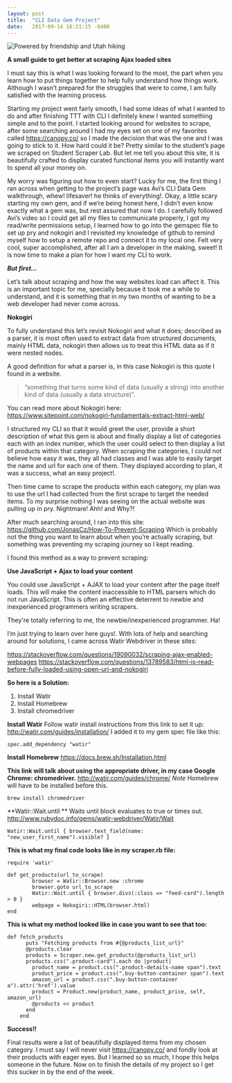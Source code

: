 ```yaml
---
layout: post
title:  "CLI Data Gem Project"
date:   2017-09-14 16:21:15 -0400
---
```


![Powered by friendship and Utah hiking ](https://i.imgur.com/kVjvlhS.jpg?1)

**A small guide to get better at scraping Ajax loaded sites** 

I must say this is what I was looking forward to the most, the part when you learn how to put things together to help fully understand how things work. Although I wasn’t prepared for the struggles that were to come, I am fully satisfied with the learning process.  

Starting my project went fairly smooth, I had some ideas of what I wanted to do and after finishing TTT with CLI I definitely knew I wanted something simple and to the point. I started looking around for websites to scrape, after some searching around I had my eyes set on one of my favorites called https://canopy.co/ so I made the decision that was the one and I was going to stick to it. How hard could it be? Pretty similar to the student’s page we scraped on Student Scraper Lab. But let me tell you about this site, it is beautifully crafted to display curated functional items you will instantly want to spend all your money on. 

My worry was figuring out how to even start? Lucky for me, the first thing I ran across when getting to the project’s page was Avi’s CLI Data Gem walkthrough, whew! lifesaver! he thinks of everything!. Okay, a little scary starting my own gem, and if we’re being honest here, I didn’t even know exactly what a gem was, but rest assured that now I do. I carefully followed Avi’s video so I could get all my files to communicate properly, I got my read/write permissions setup, I learned how to go into the gemspec file to set up pry and nokogiri and I revisited my knowledge of github to remind myself how to setup a remote repo and connect it to my local one.  Felt very cool, super accomplished, after all I am a developer in the making, sweet! It is now time to make a plan for how I want my CLI to work. 

***But first…*** 

Let’s talk about scraping and how the way websites load can affect it. This is an important topic for me, specially because it took me a while to understand, and it is something that in my two months of wanting to be a web developer had never come across. 

**Nokogiri**

To fully understand this let’s revisit Nokogiri and what it does; described as a parser, it is most often used to extract data from structured documents, mainly HTML data, nokogiri then allows us to treat this HTML data as if it were nested nodes.

A good definition for what a parser is, in this case Nokogiri is this quote I found in a website. 
> “something that turns some kind of data (usually a string) into another kind of data (usually a data structure)”. 

You can read more about Nokogiri here: https://www.sitepoint.com/nokogiri-fundamentals-extract-html-web/

I structured my CLI so that it would greet the user, provide a short description of what this gem is about and finally display a list of categories each with an index number, which the user could select to then display a list of products within that category. When scraping the categories, I could not believe how easy it was, they all had classes and I was able to easily target the name and url for each one of them. They displayed according to plan, it was a success, what an easy project!.

Then time came to scrape the products within each category, my plan was to use the url I had collected from the first scrape to target the needed items. To my surprise nothing I was seeing on the actual website was pulling up in pry. Nightmare! Ahh! and Why?! 

After much searching around, I ran into this site: https://github.com/JonasCz/How-To-Prevent-Scraping
Which is probably not the thing you want to learn about when you’re actually scraping, but something was preventing my scraping journey so I kept reading.

I found this method as a way to prevent scraping: 

**Use JavaScript + Ajax to load your content**

You could use JavaScript + AJAX to load your content after the page itself loads. This will make the content inaccessible to HTML parsers which do not run JavaScript. This is often an effective deterrent to newbie and inexperienced programmers writing scrapers. 

They're totally referring to me, the newbie/inexperienced programmer. Ha!

I’m just trying to learn over here guys!. With lots of help and searching around for solutions, I came across Watir Webdriver in these sites:

https://stackoverflow.com/questions/19090032/scraping-ajax-enabled-webpages
https://stackoverflow.com/questions/13789583/html-is-read-before-fully-loaded-using-open-uri-and-nokogiri

**So here is a Solution:**
1. Install Watir
2. Install Homebrew
3. Install chromedriver

**Install Watir**
Follow watir install instructions from this link to set it up:
http://watir.com/guides/installation/
I added it to my gem spec file like this:

```
spec.add_dependency "watir"
```

**Install Homebrew**
https://docs.brew.sh/Installation.html

**This link will talk about using the appropriate driver, in my case Google Chrome: chromedriver.**
http://watir.com/guides/chrome/
*Note* Homebrew will have to be installed before this.

```
brew install chromedriver
```

**Watir::Wait.until **
Waits until block evaluates to true or times out.
http://www.rubydoc.info/gems/watir-webdriver/Watir/Wait

```
Watir::Wait.until { browser.text_field(name: "new_user_first_name").visible? }
```

**This is what my final code looks like in my scraper.rb file:**

```
require 'watir'

def get_products(url_to_scrape)
		browser = Watir::Browser.new :chrome
		browser.goto url_to_scrape
		Watir::Wait.until { browser.divs(:class => "feed-card").length > 0 }
		webpage = Nokogiri::HTML(browser.html)
end
```

**This is what my method looked like in case you want to see that too:**

```
def fetch_products
      puts "Fetching products from #{@products_list_url}"
      @products.clear
      products = Scraper.new.get_products(@products_list_url)
      products.css(".product-card").each do |product|
        product_name = product.css(".product-details-name span").text
        product_price = product.css(".buy-button-container span").text
        amazon_url = product.css(".buy-button-container a").attr('href').value
        product = Product.new(product_name, product_price, self, amazon_url)
        @products << product
      end
    end
```

**Success!!**

Final results were a list of beautifully displayed items from my chosen category. I must say I will never visit https://canopy.co/ and fondly look at their products with eager eyes. But I learned so so much, I hope this helps someone in the future. Now on to finish the details of my project so I get this sucker in by the end of the week. 











